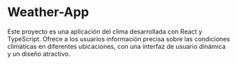 # Weather-App
 Este proyecto es una aplicación del clima desarrollada con React y TypeScript. Ofrece a los usuarios información precisa sobre las condiciones climáticas en diferentes ubicaciones, con una interfaz de usuario dinámica y un diseño atractivo.
